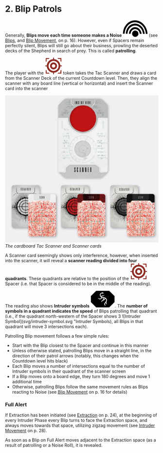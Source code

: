 # 2. Blip Patrols

Generally, **Blips move each time someone makes
a Noise ![Noise Icon](svg/icon-noise.svg)** (see [Blips](blips.md), and [Blip Movement](blip-movement.md), on p.
16). However, even if Spacers remain perfectly silent, Blips will still go about their business, prowling
the deserted decks of the Shepherd in search of prey.
This is called **patrolling**.

The player with the ![Priority Target Symbol](svg/icon-target.svg "Priority Target") token takes the Tac Scanner
and draws a card from the Scanner Deck of the current Countdown level. Then, they align the scanner
with any board line (vertical or horizontal) and insert
the Scanner card into the scanner

![The cardboard Tac Scanner and Scanner cards](img/tac-scanner-and-cards.png)  
*The cardboard Tac Scanner and Scanner cards*

A Scanner card seemingly shows only interference,
however, when inserted into the scanner, it will
reveal a **scanner reading divided into four quadrants**. These quadrants are relative to the position
of the ![Priority Target Symbol](svg/icon-target.svg "Priority Target") Spacer (i.e. that Spacer is considered to
be in the middle of the reading).

The reading also shows **Intruder symbols ![Intruder Symbol](svg/intruder-symbol.svg)**. The
**number of symbols in a quadrant indicates the
speed** of Blips patrolling that quadrant (i.e., if the
quadrant north-western of the Spacer shows 3 ![Intruder Symbol](svg/intruder-symbol.svg "Intruder Symbols),
all Blips in that quadrant will move 3 intersections
each).

Patrolling Blip movement follows a few simple rules:

- Start with the Blip closest to the Spacer
  and continue in this manner
- Unless otherwise stated, patrolling Blips
  move in a straight line, in the direction of
  their patrol arrows (notably, this changes
  when the Countdown level hits black)
- Each Blip moves a number of intersections
  equal to the number of Intruder symbols in
  their quadrant of the scanner screen
- If a Blip moves onto a board edge, they turn
  180 degrees and move 1 additional time
- Otherwise, patrolling Blips follow the same
  movement rules as Blips reacting to Noise
  (see [Blip Movement](blip-movement.md) on p. 16 for details)


### Full Alert

If Extraction has been initiated (see [Extraction](extraction.md) on p.
24), at the beginning of every Intruder Phase every
Blip turns to face the Extraction space, and always
moves towards that space, utilizing zigzag movement (see [Intruder Movement](resolving-ai-protocols.md#intruder-movement) on p. 28).

As soon as a Blip on Full Alert moves adjacent to the
Extraction space (as a result of patrolling or a Noise
Roll), it is revealed.